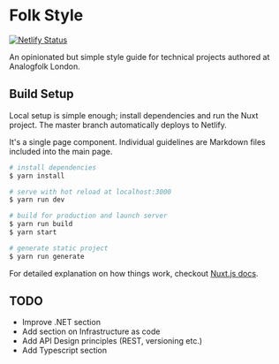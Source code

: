 # Folk Style

[![Netlify Status](https://api.netlify.com/api/v1/badges/a68a85f7-ee00-4dc1-bd8d-e1916b7e4e41/deploy-status)](https://app.netlify.com/sites/determined-jackson-17a74d/deploys)

An opinionated but simple style guide for technical projects authored at
Analogfolk London.

## Build Setup

Local setup is simple enough; install dependencies and run the Nuxt project.
The master branch automatically deploys to Netlify.

It's a single page component. Individual guidelines are Markdown files included
into the main page.

```bash
# install dependencies
$ yarn install

# serve with hot reload at localhost:3000
$ yarn run dev

# build for production and launch server
$ yarn run build
$ yarn start

# generate static project
$ yarn run generate
```

For detailed explanation on how things work, checkout [Nuxt.js docs](https://nuxtjs.org).

## TODO

- Improve .NET section
- Add section on Infrastructure as code
- Add API Design principles (REST, versioning etc.)
- Add Typescript section
